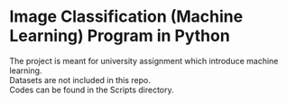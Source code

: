 # Image Classification (Machine Learning) Program in Python
The project is meant for university assignment which introduce machine learning.  
Datasets are not included in this repo.  
Codes can be found in the Scripts directory.
